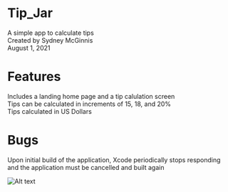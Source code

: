 # Tip_Jar
A simple app to calculate tips   
Created by Sydney McGinnis    
August 1, 2021  

# Features  
Includes a landing home page and a tip calulation screen  
Tips can be calculated in increments of 15, 18, and 20%  
Tips calculated in US Dollars

# Bugs  
Upon initial build of the application, Xcode periodically stops responding and the application must be cancelled and built again  

![Alt text](Prework-GIF.gif)

